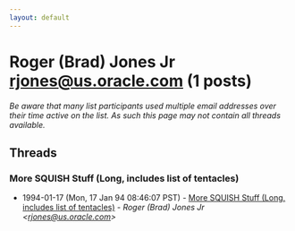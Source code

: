 ```yaml
---
layout: default
---
```


# Roger (Brad) Jones Jr <rjones@us.oracle.com> (1 posts)

_Be aware that many list participants used multiple email addresses over their time active on the list. As such this page may not contain all threads available._

## Threads

### More SQUISH Stuff (Long, includes list of tentacles)
+ 1994-01-17 (Mon, 17 Jan 94 08:46:07 PST) - [More SQUISH Stuff (Long, includes list of tentacles)](/archive/1994/01/8953dae4ac9946b48e4ede0de57863bea2f6625bedb144428d419b62364b3864) - _Roger (Brad) Jones Jr \<rjones@us.oracle.com\>_

